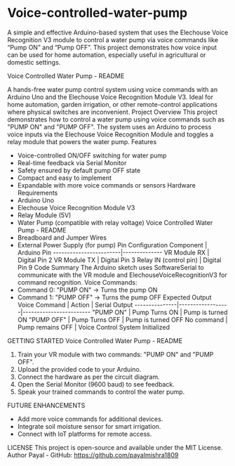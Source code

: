 # Voice-controlled-water-pump
A simple and effective Arduino-based system that uses the Elechouse Voice Recognition V3 module to control a water pump via voice commands like “Pump ON” and “Pump OFF”. This project demonstrates how voice input can be used for home automation, especially useful in agricultural or domestic settings.

Voice Controlled Water Pump - README

A hands-free water pump control system using voice commands with an Arduino Uno and the Elechouse
Voice Recognition Module V3. Ideal for home automation, garden irrigation, or other remote-control
applications where physical switches are inconvenient.
Project Overview
This project demonstrates how to control a water pump using voice commands such as "PUMP ON" and
"PUMP OFF". The system uses an Arduino to process voice inputs via the Elechouse Voice Recognition
Module and toggles a relay module that powers the water pump.
Features
- Voice-controlled ON/OFF switching for water pump
- Real-time feedback via Serial Monitor
- Safety ensured by default pump OFF state
- Compact and easy to implement
- Expandable with more voice commands or sensors
Hardware Requirements
- Arduino Uno
- Elechouse Voice Recognition Module V3
- Relay Module (5V)
- Water Pump (compatible with relay voltage)
Voice Controlled Water Pump - README
- Breadboard and Jumper Wires
- External Power Supply (for pump)
Pin Configuration
Component | Arduino Pin
------------------------|--------------
VR Module RX | Digital Pin 2
VR Module TX | Digital Pin 3
Relay IN (control pin) | Digital Pin 9
Code Summary
The Arduino sketch uses SoftwareSerial to communicate with the VR module and
ElechouseVoiceRecognitionV3 for command recognition.
Voice Commands:
- Command 0: "PUMP ON" -> Turns the pump ON
- Command 1: "PUMP OFF" -> Turns the pump OFF
Expected Output
Voice Command | Action | Serial Output
---------------|------------------|------------------------
"PUMP ON" | Pump Turns ON | Pump is turned ON
"PUMP OFF" | Pump Turns OFF | Pump is turned OFF
No command | Pump remains OFF | Voice Control System Initialized

GETTING STARTED
Voice Controlled Water Pump - README
1. Train your VR module with two commands: "PUMP ON" and "PUMP OFF".
2. Upload the provided code to your Arduino.
3. Connect the hardware as per the circuit diagram.
4. Open the Serial Monitor (9600 baud) to see feedback.
5. Speak your trained commands to control the water pump.

FUTURE ENHANCEMENTS
- Add more voice commands for additional devices.
- Integrate soil moisture sensor for smart irrigation.
- Connect with IoT platforms for remote access.
  
LICENSE
This project is open-source and available under the MIT License.
Author
Payal - GitHub: https://github.com/payalmishra1809
